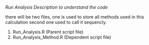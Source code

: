 *Run Analysis Description to understand the code*

there will be two files, one is used to store all methods used in this calculation second one used to call it sequencly. 

1. Run_Analysis.R (Parent script file)
2. Run_Analysis_Method.R (Dependent script file)
